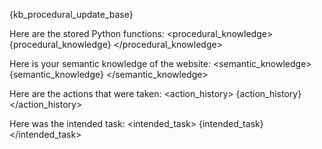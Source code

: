 {kb_procedural_update_base}

Here are the stored Python functions:
<procedural_knowledge>
{procedural_knowledge}
</procedural_knowledge>

Here is your semantic knowledge of the website:
<semantic_knowledge>
{semantic_knowledge}
</semantic_knowledge>

Here are the actions that were taken:
<action_history>
{action_history}
</action_history>

Here was the intended task:
<intended_task>
{intended_task}
</intended_task>
